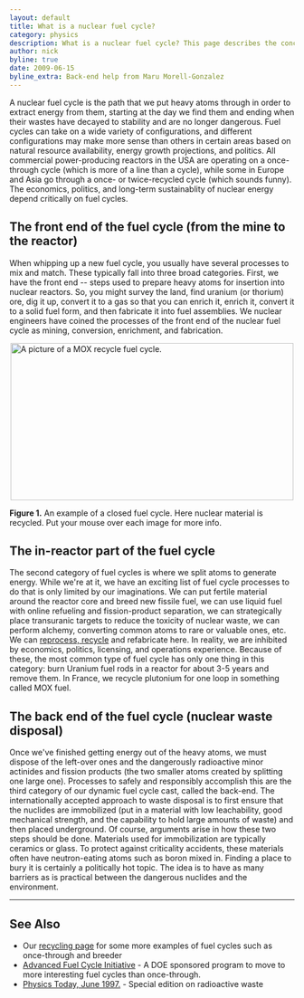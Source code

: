 ```yaml
---
layout: default
title: What is a nuclear fuel cycle?
category: physics
description: What is a nuclear fuel cycle? This page describes the concept and its various forms.
author: nick
byline: true
date: 2009-06-15
byline_extra: Back-end help from Maru Morell-Gonzalez
---
```


<div class="row">
<div class="col-md-8" markdown="1">

A nuclear fuel cycle is the path that we put heavy atoms through in order to extract energy from
them, starting at the day we find them and ending when their wastes have decayed to stability and
are no longer dangerous. Fuel cycles can take on a wide variety of configurations, and different
configurations may make more sense than others in certain areas based on natural resource
availability, energy growth projections, and politics. All commercial power-producing reactors in
the USA are operating on a once-through cycle (which is more of a line than a cycle), while some in
Europe and Asia go through a once- or twice-recycled cycle (which sounds funny). The economics,
politics, and long-term sustainablity of nuclear energy depend critically on fuel cycles.

## The front end of the fuel cycle (from the mine to the reactor)

When whipping up a new fuel cycle, you usually have several processes to mix and match. These
typically fall into three broad categories. First, we have the front end -- steps used to prepare
heavy atoms for insertion into nuclear reactors. So, you might survey the land, find uranium (or
thorium) ore, dig it up, convert it to a gas so that you can enrich it, enrich it, convert it to a
solid fuel form, and then fabricate it into fuel assemblies. We nuclear engineers have coined the
processes of the front end of the nuclear fuel cycle as mining, conversion, enrichment, and
fabrication.

<img src="/img/recycle_cycle_sm.png" title="Several countries recycle the depleted uranium and plutonium back into standard reactors." alt="A picture of a MOX recycle fuel cycle." width="500" height="278" usemap="#recyclemap" style="margin-left:auto;margin-right:auto;display:block"/>
<p class="caption"><strong>Figure 1.</strong> An example of a closed fuel cycle. Here nuclear material is recycled. Put your mouse over each image for more info. </p>

<map name="recyclemap">
<!-- #$-:Image map file created by GIMP Image Map plug-in -->
<!-- #$-:GIMP Image Map plug-in by Maurits Rijk -->
<!-- #$-:Please do not edit lines starting with "#$" -->
<!-- #$VERSION:2.3 -->

<!-- #$AUTHOR:Nick Touran -->
<area shape="rect" coords="1,15,121,105" alt="Natural uranium ore is extracted from the ground at the mine. The enrichment plant increases the concentration of U-235 in the natural uranium up to around 4 percent." title="Natural uranium ore is extracted from the ground at the mine. The enrichment plant increases the concentration of U-235 in the natural uranium up to around 4 percent." href="" />
<area shape="rect" coords="168,41,212,80" alt="This is enriched Uranium, with about 4 percent U-235 and the rest U-238." title="This is enriched Uranium, with about 4 percent U-235 and the rest U-238." href=""/>

<area shape="rect" coords="258,33,372,88" alt="This is a regular reactor, of which there are about 100 of in the USA. It is water cooled and requires enriched uranium." title="This is a regular reactor, of which there are about 100 of in the USA. It is water cooled and requires enriched uranium." href=""/>

<area shape="rect" coords="423,1,483,117" alt="When the reactor runs for a few years, the waste is made up of depleted uranium (with very little U-235 left), plutonium and other actinides, and the fission products. " title="When the reactor runs for a few years, the waste is made up of depleted uranium (with very little U-235 left), plutonium and other actinides, and the fission products. " href=""/>
<area shape="rect" coords="266,125,365,181" alt="The depleted uranium and the plutonium from the reprocessing plant can be put back into the reactor in place of enriched uranium because the plutonium splits readily, just like U-235." title="The depleted uranium and the plutonium from the reprocessing plant can be put back into the reactor in place of enriched uranium because the plutonium splits readily, just like U-235." href=""/>
<area shape="rect" coords="410,173,499,225" alt="The recycling plant chemically separates the nuclear waste into depleted uranium, plutonium, and the fission products." title="The recycling plant chemically separates the nuclear waste into depleted uranium, plutonium, and the fission products." href="" />

<area shape="rect" coords="292,228,323,254" alt="These are the atoms that uranium or plutonium split into, so they are about half as large as Uranium. They are often radioactive, but decay to stability much faster than standard nuclear waste, which includes heavy actinides like Plutonium, Americium, and Neptunium. " title="These are the atoms that uranium or plutonium split into, so they are about half as large as Uranium. They are often radioactive, but decay to stability much faster than standard nuclear waste, which includes heavy actinides like Plutonium, Americium, and Neptunium. "  href=""/>
<area shape="rect" coords="149,192,212,276" alt="Since the fission products decay to stability on the order of 300 years, the repository does not need to last for a million years, as it does with standard nuclear waste. " title="Since the fission products decay to stability on the order of 300 years, the repository does not need to last for a million years, as it does with standard nuclear waste. " href=""/>
</map>

## The in-reactor part of the fuel cycle

The second category of fuel cycles is where we split atoms to generate energy. While we're at
it, we have an exciting list of fuel cycle processes to do that is only limited by our imaginations.
We can put fertile material around the reactor core and breed new fissile fuel, we can use liquid
fuel with online refueling and fission-product separation, we can strategically place transuranic
targets to reduce the toxicity of nuclear waste, we can perform alchemy, converting common atoms to
rare or valuable ones, etc. We can <a href="{% link recycling.md %}">reprocess, recycle</a> and
refabricate here. In reality, we are inhibited by economics, politics, licensing, and operations
experience. Because of these, the most common type of fuel cycle has only one thing in this
category: burn Uranium fuel rods in a reactor for about 3-5 years and remove them. In France, we
recycle plutonium for one loop in something called MOX fuel.

## The back end of the fuel cycle (nuclear waste disposal)

Once we've finished getting energy out of the heavy atoms, we must dispose of the left-over ones and
the dangerously radioactive minor actinides and fission products (the two smaller atoms created by
splitting one large one). Processes to safely and responsibly accomplish this are the third category
of our dynamic fuel cycle cast, called the back-end. The internationally accepted approach to waste
disposal is to first ensure that the nuclides are immobilized (put in a material with low
leachability, good mechanical strength, and the capability to hold large amounts of waste) and then
placed underground. Of course, arguments arise in how these two steps should be done. Materials used
for immobilization are typically ceramics or glass. To protect against criticality accidents, these
materials often have neutron-eating atoms such as boron mixed in. Finding a place to bury it is
certainly a politically hot topic. The idea is to have as many barriers as is practical between the
dangerous nuclides and the environment.

<hr/>

## See Also

<ul>
<li>Our <a href="{% link recycling.md %}">recycling page</a> for some more examples of fuel cycles such as once-through and breeder</li>
<li><a href="https://en.wikipedia.org/wiki/Advanced_Fuel_Cycle_Initiative">Advanced Fuel Cycle Initiative</a> - A DOE sponsored program to move to more interesting fuel cycles than once-through. </li>
<li><a href="https://physicstoday.scitation.org/doi/10.1063/1.881792?journalCode=pto">Physics Today, June 1997.</a> - Special edition on radioactive waste</li>
</ul>
</div>
</div>
